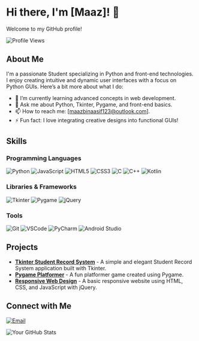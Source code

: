 # Hi there, I'm [Maaz]! 👋

Welcome to my GitHub profile!

![Profile Views](https://komarev.com/ghpvc/?username=yourusername&color=brightgreen)

## About Me
I'm a passionate Student specializing in Python and front-end technologies. I enjoy creating intuitive and dynamic user interfaces with a focus on Python GUIs. Here’s a bit more about what I do:

- 🌱 I’m currently learning advanced concepts in web development.
- 💬 Ask me about Python, Tkinter, Pygame, and front-end basics.
- 📫 How to reach me: [maazbinaasif123@outlook.com].
- ⚡ Fun fact: I love integrating creative designs into functional GUIs!

## Skills

### Programming Languages
![Python](https://img.shields.io/badge/Python-3670A0?style=for-the-badge&logo=python&logoColor=ffdd54)
![JavaScript](https://img.shields.io/badge/JavaScript-323330?style=for-the-badge&logo=javascript&logoColor=F7DF1E)
![HTML5](https://img.shields.io/badge/HTML5-E34F26?style=for-the-badge&logo=html5&logoColor=white)
![CSS3](https://img.shields.io/badge/CSS3-1572B6?style=for-the-badge&logo=css3&logoColor=white)
![C](https://img.shields.io/badge/C-00599C?style=for-the-badge&logo=c&logoColor=white)
![C++](https://img.shields.io/badge/C++-00599C?style=for-the-badge&logo=c%2B%2B&logoColor=white)
![Kotlin](https://img.shields.io/badge/Kotlin-0095D5?style=for-the-badge&logo=kotlin&logoColor=white)

### Libraries & Frameworks
![Tkinter](https://img.shields.io/badge/Tkinter-FFD700?style=for-the-badge)
![Pygame](https://img.shields.io/badge/Pygame-3776AB?style=for-the-badge)
![jQuery](https://img.shields.io/badge/jQuery-0769AD?style=for-the-badge&logo=jquery&logoColor=white)

### Tools
![Git](https://img.shields.io/badge/Git-F05032?style=for-the-badge&logo=git&logoColor=white)
![VSCode](https://img.shields.io/badge/VSCode-007ACC?style=for-the-badge&logo=visual-studio-code&logoColor=white)
![PyCharm](https://img.shields.io/badge/PyCharm-000000?style=for-the-badge&logo=pycharm&logoColor=white)
![Android Studio](https://img.shields.io/badge/Android%20Studio-3DDC84?style=for-the-badge&logo=android-studio&logoColor=white)

## Projects
- [**Tkinter Student Record System**](https://github.com/Maaz-319/Python/tree/main/Student%20Record%20System) - A simple and elegant Student Record System application built with Tkinter.
- [**Pygame Platformer**]([https://github.com/maaz-319/pygame-platformer](https://github.com/Maaz-319/Python/tree/main/PyGame)) - A fun platformer game created using Pygame.
- [**Responsive Web Design**](https://maaz-319.github.io/Web) - A basic responsive website using HTML, CSS, and JavaScript with jQuery.

## Connect with Me
[![Email](https://img.shields.io/badge/Email-D14836?style=for-the-badge&logo=gmail&logoColor=white)](mailto:maazbinaasif123@outlook.com)

![Your GitHub Stats](https://github-readme-stats.vercel.app/api?username=maaz-319&show_icons=true&theme=radical)


